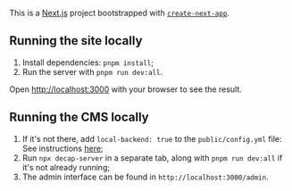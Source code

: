 This is a [Next.js](https://nextjs.org/) project bootstrapped with [`create-next-app`](https://github.com/vercel/next.js/tree/canary/packages/create-next-app).

## Running the site locally

1. Install dependencies: `pnpm install`;
2. Run the server with `pnpm run dev:all`.

Open [http://localhost:3000](http://localhost:3000) with your browser to see the result.

## Running the CMS locally

1. If it's not there, add `local-backend: true` to the `public/config.yml` file: See instructions [here](https://decapcms.org/docs/working-with-a-local-git-repository/);
2. Run `npx decap-server` in a separate tab, along with `pnpm run dev:all` if it's not already running;
3. The admin interface can be found in `http://localhost:3000/admin`.
